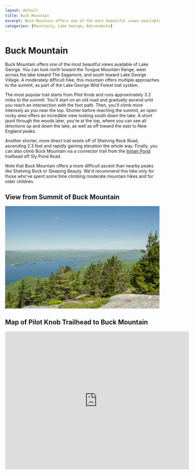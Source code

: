 ```yaml
---
layout: default
title: Buck Mountain 
excerpt: Buck Mountain offers one of the most beautiful views available of Lake George.
categories: [Mountains, Lake George, Adirondacks]
---
```


<h1>Buck Mountain</h1>

<p>Buck Mountain offers one of the most beautiful views available of Lake George. You can look north toward the Tongue Mountain Range, west across the lake toward The Sagamore, and south toward Lake George Village. A moderately difficult hike, this mountain offers multiple approaches to the summit, as part of the Lake George Wild Forest trail system.</p>

<p>The most popular trail starts from Pilot Knob and runs approximately 3.2 miles to the summit. You'll start on an old road and gradually ascend until you reach an intersection with the foot path. Then, you'll climb more intensely as you near the top. Shorter before reaching the summit, an open rocky area offers an incredible view looking south down the lake. A short jaunt through the woods later, you're at the top, where you can see all directions up and down the lake, as well as off toward the east to New England peaks.</p>

<p>Another shorter, more direct trail exists off of Shelving Rock Road, ascending 2.3 feet and rapidly gaining elevation the whole way. Finally, you can also climb Buck Mountain via a connector trail from the <a href="/2016/05/15/Inman-Pond.html">Inman Pond</a> trailhead off Sly Pond Road.</p>

<p>Note that Buck Mountain offers a more difficult ascent than nearby peaks like Shelving Rock or Sleeping Beauty. We'd recommend this hike only for those who've spent some time climbing moderate mountain hikes and for older children.</p>

<h2>View from Summit of Buck Mountain</h2>

<img class="pure-img-responsive" src="/img/buckmountain.jpg" alt="Buck Mountain">

<h2>Map of Pilot Knob Trailhead to Buck Mountain</h2>

<div class="google-maps"><iframe allowfullscreen="" frameborder="0" height="450" src="https://www.google.com/maps/embed?pb=!1m14!1m12!1m3!1d1854.7280016166878!2d-73.63217034167778!3d43.509205036416304!2m3!1f0!2f0!3f0!3m2!1i1024!2i768!4f13.1!5e0!3m2!1sen!2sus!4v1438432292213" style="border: 0;" width="600"></iframe></div>
